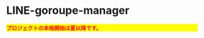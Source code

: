 # LINE-goroupe-manager

<div style="color:#F00;background-color:#FF0;font-weight:bold;">
プロジェクトの本格開始は夏以降です。
</div>
